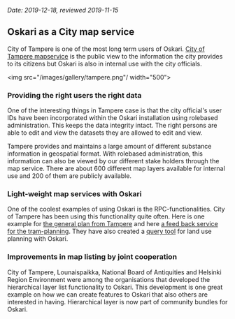 *Date: 2019-12-18, reviewed 2019-11-15*

## Oskari as a City map service

City of Tampere is one of the most long term users of Oskari. [City of Tampere mapservice](https://kartat.tampere.fi/) 
is the public view to the information the city provides to its citizens but Oskari is also in internal use with the city officials. 

<img src="/images/gallery/tampere.png"/ width="500">

### Providing the right users the right data
One of the interesting things in Tampere case is that the city official's user IDs have been incorporated within the Oskari installation 
using rolebased administration. This keeps the data integrity intact. The right persons are able to edit and view the datasets they are allowed to edit and view.

Tampere provides and maintains a large amount of different substance information in geospatial format. 
With rolebased administration, this information can also be viewed by our different stake holders through the map service. There are about 600 different map layers available for internal use and 200 of them are publicly available. 

### Light-weight map services with Oskari
One of the coolest examples of using Oskari is the RPC-functionalities. City of Tampere has been using this functionality quite often. 
Here is one example for [the general plan from Tampere](http://karttapalvelu.tampere.fi/www/kanta_yk2040/#) and here 
[a feed back service for the tram-planning](https://kartat.tampere.fi/raitiotieallianssi/). They have also created a [query tool](https://kartat.tampere.fi/palautedemo/) for land use planning with Oskari.

### Improvements in map listing by joint cooperation
City of Tampere, Lounaispaikka, National Board of Antiquities and Helsinki Region Environment were among the organisations that developed the hierarchical layer list functionality to Oskari. This development is one great example on how we can create features to Oskari that also others are interested in having. Hierarchical layer is now part of community bundles for Oskari.
